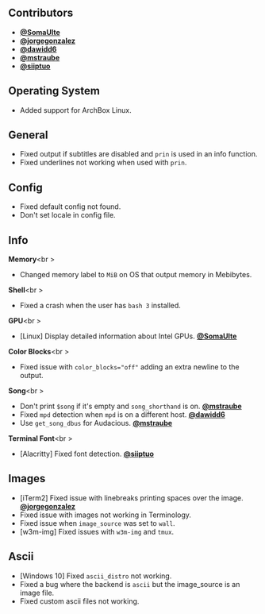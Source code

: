 ## Contributors

- **[@SomaUlte](https://github.com/SomaUlte)**
- **[@jorgegonzalez](https://github.com/jorgegonzalez)**
- **[@dawidd6](https://github.com/dawidd6)**
- **[@mstraube](https://github.com/mstraube)**
- **[@siiptuo](https://github.com/siiptuo)**


## Operating System

- Added support for ArchBox Linux.


## General

- Fixed output if subtitles are disabled and `prin` is used in an info function.
- Fixed underlines not working when used with `prin`.


## Config

- Fixed default config not found.
- Don't set locale in config file.


## Info

**Memory**<br \>

- Changed memory label to `MiB` on OS that output memory in Mebibytes.

**Shell**<br \>

- Fixed a crash when the user has `bash 3` installed.

**GPU**<br \>

- [Linux] Display detailed information about Intel GPUs. **[@SomaUlte](https://github.com/SomaUlte)**

**Color Blocks**<br \>

- Fixed issue with `color_blocks="off"` adding an extra newline to the output.

**Song**<br \>

- Don't print `$song` if it's empty and `song_shorthand` is on. **[@mstraube](https://github.com/mstraube)**
- Fixed `mpd` detection when `mpd` is on a different host. **[@dawidd6](https://github.com/dawidd6)**
- Use `get_song_dbus` for Audacious. **[@mstraube](https://github.com/mstraube)**

**Terminal Font**<br \>

- [Alacritty] Fixed font detection. **[@siiptuo](https://github.com/siiptuo)**


## Images

- [iTerm2] Fixed issue with linebreaks printing spaces over the image. **[@jorgegonzalez](https://github.com/jorgegonzalez)**
- Fixed issue with images not working in Terminology.
- Fixed issue when `image_source` was set to `wall`.
- [w3m-img] Fixed issues with `w3m-img` and `tmux`.


## Ascii

- [Windows 10] Fixed `ascii_distro` not working.
- Fixed a bug where the backend is `ascii` but the image_source is an image file.
- Fixed custom ascii files not working.
